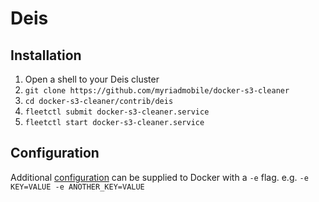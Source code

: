 # Deis

## Installation

1. Open a shell to your Deis cluster
2. `git clone https://github.com/myriadmobile/docker-s3-cleaner`
3. `cd docker-s3-cleaner/contrib/deis`
5. `fleetctl submit docker-s3-cleaner.service`
6. `fleetctl start docker-s3-cleaner.service`

## Configuration

Additional [configuration](../../README.md#configuration) can be supplied to Docker with a `-e` flag. e.g. `-e KEY=VALUE -e ANOTHER_KEY=VALUE`
